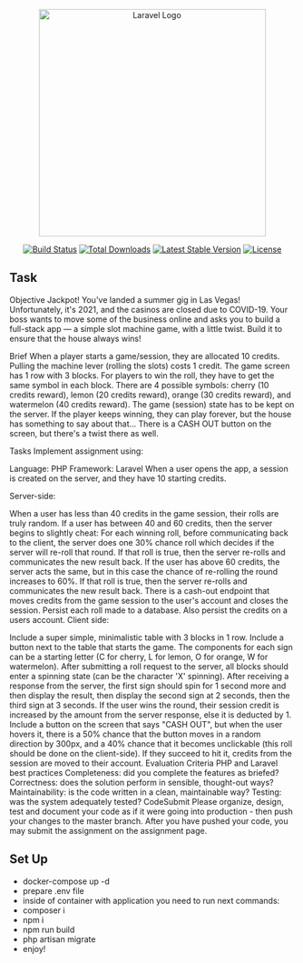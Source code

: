 <p align="center"><a href="https://laravel.com" target="_blank"><img src="https://raw.githubusercontent.com/laravel/art/master/logo-lockup/5%20SVG/2%20CMYK/1%20Full%20Color/laravel-logolockup-cmyk-red.svg" width="400" alt="Laravel Logo"></a></p>

<p align="center">
<a href="https://github.com/laravel/framework/actions"><img src="https://github.com/laravel/framework/workflows/tests/badge.svg" alt="Build Status"></a>
<a href="https://packagist.org/packages/laravel/framework"><img src="https://img.shields.io/packagist/dt/laravel/framework" alt="Total Downloads"></a>
<a href="https://packagist.org/packages/laravel/framework"><img src="https://img.shields.io/packagist/v/laravel/framework" alt="Latest Stable Version"></a>
<a href="https://packagist.org/packages/laravel/framework"><img src="https://img.shields.io/packagist/l/laravel/framework" alt="License"></a>
</p>

## Task

Objective
Jackpot! You've landed a summer gig in Las Vegas! Unfortunately, it's 2021, and the casinos are closed due to COVID-19. Your boss wants to move some of the business online and asks you to build a full-stack app — a simple slot machine game, with a little twist. Build it to ensure that the house always wins!

Brief
When a player starts a game/session, they are allocated 10 credits. Pulling the machine lever (rolling the slots) costs 1 credit. The game screen has 1 row with 3 blocks. For players to win the roll, they have to get the same symbol in each block. There are 4 possible symbols: cherry (10 credits reward), lemon (20 credits reward), orange (30 credits reward), and watermelon (40 credits reward). The game (session) state has to be kept on the server. If the player keeps winning, they can play forever, but the house has something to say about that... There is a CASH OUT button on the screen, but there's a twist there as well.

Tasks
Implement assignment using:

Language: PHP
Framework: Laravel
When a user opens the app, a session is created on the server, and they have 10 starting credits.

Server-side:

When a user has less than 40 credits in the game session, their rolls are truly random.
If a user has between 40 and 60 credits, then the server begins to slightly cheat:
For each winning roll, before communicating back to the client, the server does one 30% chance roll which decides if the server will re-roll that round.
If that roll is true, then the server re-rolls and communicates the new result back.
If the user has above 60 credits, the server acts the same, but in this case the chance of re-rolling the round increases to 60%.
If that roll is true, then the server re-rolls and communicates the new result back.
There is a cash-out endpoint that moves credits from the game session to the user's account and closes the session.
Persist each roll made to a database. Also persist the credits on a users account.
Client side:

Include a super simple, minimalistic table with 3 blocks in 1 row.
Include a button next to the table that starts the game.
The components for each sign can be a starting letter (C for cherry, L for lemon, O for orange, W for watermelon).
After submitting a roll request to the server, all blocks should enter a spinning state (can be the character 'X' spinning).
After receiving a response from the server, the first sign should spin for 1 second more and then display the result, then display the second sign at 2 seconds, then the third sign at 3 seconds.
If the user wins the round, their session credit is increased by the amount from the server response, else it is deducted by 1.
Include a button on the screen that says "CASH OUT", but when the user hovers it, there is a 50% chance that the button moves in a random direction by 300px, and a 40% chance that it becomes unclickable (this roll should be done on the client-side). If they succeed to hit it, credits from the session are moved to their account.
Evaluation Criteria
PHP and Laravel best practices
Completeness: did you complete the features as briefed?
Correctness: does the solution perform in sensible, thought-out ways?
Maintainability: is the code written in a clean, maintainable way?
Testing: was the system adequately tested?
CodeSubmit
Please organize, design, test and document your code as if it were going into production - then push your changes to the master branch. After you have pushed your code, you may submit the assignment on the assignment page.

## Set Up

- docker-compose up -d
- prepare .env file
- inside of container with application you need to run next commands:
- composer i
- npm i
- npm run build
- php artisan migrate
- enjoy!
